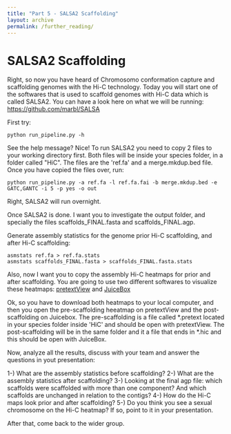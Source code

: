 ```yaml
---
title: "Part 5 - SALSA2 Scaffolding"
layout: archive
permalink: /further_reading/
---
```



# SALSA2 Scaffolding

Right, so now you have heard of Chromosomo conformation capture and scaffolding genomes with the Hi-C technology. Today you will start one of the softwares that is used to scaffold genomes with Hi-C data which is called SALSA2. You can have a look here on what we will be running: https://github.com/marbl/SALSA

First try:


```console  
python run_pipeline.py -h
``` 

See the help message? Nice! To run SALSA2 you need to copy 2 files to your working directory first. Both files will be inside your species folder, in a folder called "HiC". The files are the 'ref.fa' and a merge.mkdup.bed file. Once you have copied the files over, run:

```console  
python run_pipeline.py -a ref.fa -l ref.fa.fai -b merge.mkdup.bed -e GATC,GANTC -i 5 -p yes -o out
``` 

Right, SALSA2 will run overnight.


Once SALSA2 is done. I want you to investigate the output folder, and specially the files scaffolds_FINAL.fasta and scaffolds_FINAL.agp. 

Generate assembly statistics for the genome prior Hi-C scaffolding, and after Hi-C scaffolding:

```console  
asmstats ref.fa > ref.fa.stats
asmstats scaffolds_FINAL.fasta > scaffolds_FINAL.fasta.stats
``` 

Also, now I want you to copy the assembly Hi-C heatmaps for prior and after scaffolding. You are going to use two different softwares to visualize these heatmaps: [pretextView](https://github.com/wtsi-hpag/PretextView/releases/tag/0.1.3) and [JuiceBox](https://www.aidenlab.org/juicebox/)

Ok, so you have to download both heatmaps to your local computer, and then you open the pre-scaffolding heeatmap on pretextView and the post-scaffolding on Juicebox. The pre-scaffolding is a file called \*.pretext located in your species folder inside 'HiC' and should be open with pretextView. The post-scaffolding will be in the same folder and it a file that ends in \*.hic and this should be open with JuiceBox.

Now, analyze all the results, discuss with your team and answer the questions in yout presentation:

1-) What are the assembly statistics before scaffolding?
2-) What are the assembly statistics after scaffolding?
3-) Looking at the final agp file: which scaffolds were scaffolded with more than one component? And which scaffolds are unchanged in relation to the contigs?
4-) How do the Hi-C maps look prior and after scaffolding?
5-) Do you think you see a sexual chromosome on the Hi-C heatmap? If so, point to it in your presentation.

After that, come back to the wider group.

